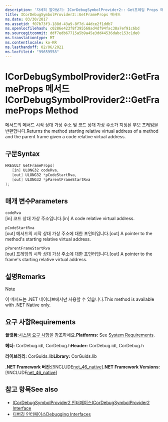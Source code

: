 ```yaml
---
description: '자세히 알아보기: ICorDebugSymbolProvider2:: Get프레임 Props 메서드'
title: ICorDebugSymbolProvider2::GetFrameProps 메서드
ms.date: 03/30/2017
ms.assetid: f07b73f3-188d-43a9-8f7d-44dce2f1ddb7
ms.openlocfilehash: c0286e423f8f395568ad4df94fac38a7ef91c6bd
ms.sourcegitcommit: ddf7edb67715a5b9a45e3dd44536dabc153c1de0
ms.translationtype: MT
ms.contentlocale: ko-KR
ms.lasthandoff: 02/06/2021
ms.locfileid: "99659558"
---
```

# <a name="icordebugsymbolprovider2getframeprops-method"></a><span data-ttu-id="dcb81-103">ICorDebugSymbolProvider2::GetFrameProps 메서드</span><span class="sxs-lookup"><span data-stu-id="dcb81-103">ICorDebugSymbolProvider2::GetFrameProps Method</span></span>

<span data-ttu-id="dcb81-104">메서드의 메서드 시작 상대 가상 주소 및 코드 상대 가상 주소가 지정된 부모 프레임을 반환합니다.</span><span class="sxs-lookup"><span data-stu-id="dcb81-104">Returns the method starting relative virtual address of a method and the parent frame given a code relative virtual address.</span></span>  
  
## <a name="syntax"></a><span data-ttu-id="dcb81-105">구문</span><span class="sxs-lookup"><span data-stu-id="dcb81-105">Syntax</span></span>  
  
```cpp  
HRESULT GetFrameProps(  
   [in] ULONG32 codeRva,  
   [out] ULONG32 *pCodeStartRva,  
   [out] ULONG32 *pParentFrameStartRva  
);  
```  
  
## <a name="parameters"></a><span data-ttu-id="dcb81-106">매개 변수</span><span class="sxs-lookup"><span data-stu-id="dcb81-106">Parameters</span></span>  

 `codeRva`  
 <span data-ttu-id="dcb81-107">[in] 코드 상대 가상 주소입니다.</span><span class="sxs-lookup"><span data-stu-id="dcb81-107">[in] A code relative virtual address.</span></span>  
  
 `pCodeStartRva`  
 <span data-ttu-id="dcb81-108">[out] 메서드의 시작 상대 가상 주소에 대한 포인터입니다.</span><span class="sxs-lookup"><span data-stu-id="dcb81-108">[out] A pointer to the method's starting relative virtual address.</span></span>  
  
 `pParentFrameStartRva`  
 <span data-ttu-id="dcb81-109">[out] 프레임의 시작 상대 가상 주소에 대한 포인터입니다.</span><span class="sxs-lookup"><span data-stu-id="dcb81-109">[out] A pointer to the frame's starting relative virtual address.</span></span>  
  
## <a name="remarks"></a><span data-ttu-id="dcb81-110">설명</span><span class="sxs-lookup"><span data-stu-id="dcb81-110">Remarks</span></span>  
  
> [!NOTE]
> <span data-ttu-id="dcb81-111">이 메서드는 .NET 네이티브에서만 사용할 수 있습니다.</span><span class="sxs-lookup"><span data-stu-id="dcb81-111">This method is available with .NET Native only.</span></span>  
  
## <a name="requirements"></a><span data-ttu-id="dcb81-112">요구 사항</span><span class="sxs-lookup"><span data-stu-id="dcb81-112">Requirements</span></span>  

 <span data-ttu-id="dcb81-113">**플랫폼:**[시스템 요구 사항](../../get-started/system-requirements.md)을 참조하세요.</span><span class="sxs-lookup"><span data-stu-id="dcb81-113">**Platforms:** See [System Requirements](../../get-started/system-requirements.md).</span></span>  
  
 <span data-ttu-id="dcb81-114">**헤더:** CorDebug.idl, CorDebug.h</span><span class="sxs-lookup"><span data-stu-id="dcb81-114">**Header:** CorDebug.idl, CorDebug.h</span></span>  
  
 <span data-ttu-id="dcb81-115">**라이브러리:** CorGuids.lib</span><span class="sxs-lookup"><span data-stu-id="dcb81-115">**Library:** CorGuids.lib</span></span>  
  
 <span data-ttu-id="dcb81-116">**.NET Framework 버전:**[!INCLUDE[net_46_native](../../../../includes/net-46-native-md.md)]</span><span class="sxs-lookup"><span data-stu-id="dcb81-116">**.NET Framework Versions:** [!INCLUDE[net_46_native](../../../../includes/net-46-native-md.md)]</span></span>  
  
## <a name="see-also"></a><span data-ttu-id="dcb81-117">참고 항목</span><span class="sxs-lookup"><span data-stu-id="dcb81-117">See also</span></span>

- [<span data-ttu-id="dcb81-118">ICorDebugSymbolProvider2 인터페이스</span><span class="sxs-lookup"><span data-stu-id="dcb81-118">ICorDebugSymbolProvider2 Interface</span></span>](icordebugsymbolprovider2-interface.md)
- [<span data-ttu-id="dcb81-119">디버깅 인터페이스</span><span class="sxs-lookup"><span data-stu-id="dcb81-119">Debugging Interfaces</span></span>](debugging-interfaces.md)
